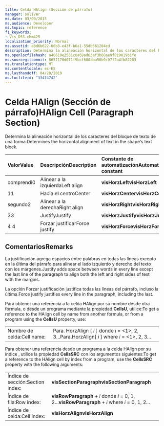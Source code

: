 ```yaml
---
title: Celda HAlign (Sección de párrafo)
manager: soliver
ms.date: 03/09/2015
ms.audience: Developer
ms.topic: reference
f1_keywords:
- Vis_DSS.chm425
localization_priority: Normal
ms.assetid: a8d6b622-60b3-e43f-b6a1-55db561204ed
description: Determina la alineación horizontal de los caracteres del bloque de texto de una forma.
ms.openlocfilehash: a48619e2531c0a69ad63af3b88ae9f019019b1fe
ms.sourcegitcommit: 8657170d071f9bcf680aba50b9c07f2a4fb82283
ms.translationtype: MT
ms.contentlocale: es-ES
ms.lasthandoff: 04/28/2019
ms.locfileid: "33414742"
---
```

# <a name="halign-cell-paragraph-section"></a><span data-ttu-id="c0ba1-103">Celda HAlign (Sección de párrafo)</span><span class="sxs-lookup"><span data-stu-id="c0ba1-103">HAlign Cell (Paragraph Section)</span></span>

<span data-ttu-id="c0ba1-104">Determina la alineación horizontal de los caracteres del bloque de texto de una forma.</span><span class="sxs-lookup"><span data-stu-id="c0ba1-104">Determines the horizontal alignment of text in the shape's text block.</span></span>
  
|<span data-ttu-id="c0ba1-105">**Valor**</span><span class="sxs-lookup"><span data-stu-id="c0ba1-105">**Value**</span></span>|<span data-ttu-id="c0ba1-106">**Descripción**</span><span class="sxs-lookup"><span data-stu-id="c0ba1-106">**Description**</span></span>|<span data-ttu-id="c0ba1-107">**Constante de automatización**</span><span class="sxs-lookup"><span data-stu-id="c0ba1-107">**Automation constant**</span></span>|
|:-----|:-----|:-----|
| <span data-ttu-id="c0ba1-108">comprendi</span><span class="sxs-lookup"><span data-stu-id="c0ba1-108">0</span></span>  <br/> | <span data-ttu-id="c0ba1-109">Alinear a la izquierda</span><span class="sxs-lookup"><span data-stu-id="c0ba1-109">Left align</span></span>  <br/> |<span data-ttu-id="c0ba1-110">**visHorzLeft**</span><span class="sxs-lookup"><span data-stu-id="c0ba1-110">**visHorzLeft**</span></span> <br/> |
| <span data-ttu-id="c0ba1-111">1</span><span class="sxs-lookup"><span data-stu-id="c0ba1-111">1</span></span>  <br/> | <span data-ttu-id="c0ba1-112">Hacia el centro</span><span class="sxs-lookup"><span data-stu-id="c0ba1-112">Center</span></span>  <br/> |<span data-ttu-id="c0ba1-113">**visHorzCenter**</span><span class="sxs-lookup"><span data-stu-id="c0ba1-113">**visHorzCenter**</span></span> <br/> |
| <span data-ttu-id="c0ba1-114">segundo</span><span class="sxs-lookup"><span data-stu-id="c0ba1-114">2</span></span>  <br/> | <span data-ttu-id="c0ba1-115">Alinear a la derecha</span><span class="sxs-lookup"><span data-stu-id="c0ba1-115">Right align</span></span>  <br/> |<span data-ttu-id="c0ba1-116">**visHorzRight**</span><span class="sxs-lookup"><span data-stu-id="c0ba1-116">**visHorzRight**</span></span> <br/> |
| <span data-ttu-id="c0ba1-117">3</span><span class="sxs-lookup"><span data-stu-id="c0ba1-117">3</span></span>  <br/> | <span data-ttu-id="c0ba1-118">Justify</span><span class="sxs-lookup"><span data-stu-id="c0ba1-118">Justify</span></span>  <br/> |<span data-ttu-id="c0ba1-119">**visHorzJustify**</span><span class="sxs-lookup"><span data-stu-id="c0ba1-119">**visHorzJustify**</span></span> <br/> |
| <span data-ttu-id="c0ba1-120">4 </span><span class="sxs-lookup"><span data-stu-id="c0ba1-120">4</span></span>  <br/> | <span data-ttu-id="c0ba1-121">Forzar justificar</span><span class="sxs-lookup"><span data-stu-id="c0ba1-121">Force justify</span></span>  <br/> |<span data-ttu-id="c0ba1-122">**visHorzForce**</span><span class="sxs-lookup"><span data-stu-id="c0ba1-122">**visHorzForce**</span></span> <br/> |
   
## <a name="remarks"></a><span data-ttu-id="c0ba1-123">Comentarios</span><span class="sxs-lookup"><span data-stu-id="c0ba1-123">Remarks</span></span>

<span data-ttu-id="c0ba1-124">La justificación agrega espacios entre palabras en todas las líneas excepto en la última del párrafo para alinear el lado izquierdo y derecho del texto con los márgenes.</span><span class="sxs-lookup"><span data-stu-id="c0ba1-124">Justify adds space between words in every line except the last line of the paragraph to align both the left and right sides of text with the margins.</span></span>
  
<span data-ttu-id="c0ba1-125">La opción Forzar justificación justifica todas las líneas del párrafo, incluso la última.</span><span class="sxs-lookup"><span data-stu-id="c0ba1-125">Force justify justifies every line in the paragraph, including the last.</span></span>
  
<span data-ttu-id="c0ba1-126">Para obtener una referencia a la celda HAlign por su nombre desde otra fórmula, o desde un programa mediante la propiedad **CellsU**, utilice:</span><span class="sxs-lookup"><span data-stu-id="c0ba1-126">To get a reference to the HAlign cell by name from another formula, or from a program using the **CellsU** property, use:</span></span> 
  
|||
|:-----|:-----|
| <span data-ttu-id="c0ba1-127">Nombre de celda:</span><span class="sxs-lookup"><span data-stu-id="c0ba1-127">Cell name:</span></span>  <br/> | <span data-ttu-id="c0ba1-128">Para. HorzAlign [ *i* ] donde *i* = <1>, 2, 3...</span><span class="sxs-lookup"><span data-stu-id="c0ba1-128">Para.HorzAlign[  *i*  ]            where  *i*  = <1>, 2, 3...</span></span>  <br/> |
   
<span data-ttu-id="c0ba1-129">Para obtener una referencia desde un programa a la celda HAlign por su índice
, utilice la propiedad **CellsSRC** con los argumentos siguientes:</span><span class="sxs-lookup"><span data-stu-id="c0ba1-129">To get a reference to the HAlign cell by index from a program, use the **CellsSRC** property with the following arguments:</span></span> 
  
|||
|:-----|:-----|
| <span data-ttu-id="c0ba1-130">Índice de sección:</span><span class="sxs-lookup"><span data-stu-id="c0ba1-130">Section index:</span></span>  <br/> |<span data-ttu-id="c0ba1-131">**visSectionParagraph**</span><span class="sxs-lookup"><span data-stu-id="c0ba1-131">**visSectionParagraph**</span></span> <br/> |
| <span data-ttu-id="c0ba1-132">Índice de fila:</span><span class="sxs-lookup"><span data-stu-id="c0ba1-132">Row index:</span></span>  <br/> |<span data-ttu-id="c0ba1-133">**visRowParagraph** +  *i* donde *i* = 0, 1, 2...</span><span class="sxs-lookup"><span data-stu-id="c0ba1-133">**visRowParagraph** +  *i*            where  *i*  = 0, 1, 2...</span></span>  <br/> |
| <span data-ttu-id="c0ba1-134">Índice de celda:</span><span class="sxs-lookup"><span data-stu-id="c0ba1-134">Cell index:</span></span>  <br/> |<span data-ttu-id="c0ba1-135">**visHorzAlign**</span><span class="sxs-lookup"><span data-stu-id="c0ba1-135">**visHorzAlign**</span></span> <br/> |
   

